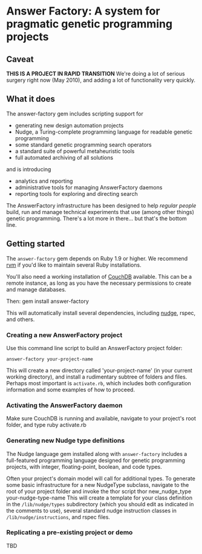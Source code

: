 # Answer Factory: A system for pragmatic genetic programming projects

## Caveat

**THIS IS A PROJECT IN RAPID TRANSITION**
We're doing a lot of serious surgery right now (May 2010), and adding a lot of functionality very quickly.

## What it does

The answer-factory gem includes scripting support for

* generating new design automation projects
* Nudge, a Turing-complete programming language for readable genetic programming
* some standard genetic programming search operators
* a standard suite of powerful metaheuristic tools
* full automated archiving of all solutions

and is introducing

* analytics and reporting
* administrative tools for managing AnswerFactory daemons
* reporting tools for exploring and directing search

The AnswerFactory infrastructure has been designed to help _regular people_ build, run and manage technical experiments that use (among other things) genetic programming. There's a lot more in there... but that's the bottom line.

## Getting started

The `answer-factory` gem depends on Ruby 1.9 or higher. We recommend [rvm](http://rvm.beginrescueend.com/) if you'd like to maintain several Ruby installations.

You'll also need a working installation of [CouchDB](http://couchdb.apache.org/) available. This can be a remote instance, as long as you have the necessary permissions to create and manage databases.

Then:
    gem install answer-factory
    
This will automatically install several dependencies, including [nudge](http://github.com/Vaguery/Nudge), rspec, and others.

### Creating a new AnswerFactory project

Use this command line script to build an AnswerFactory project folder:

    answer-factory your-project-name

This will create a new directory called 'your-project-name' (in your current working directory), and install a rudimentary subtree of folders and files. Perhaps most important is `activate.rb`, which includes both configuration information and some examples of how to proceed.




### Activating the AnswerFactory daemon

Make sure CouchDB is running and available, navigate to your project's root folder, and type
    ruby activate.rb

### Generating new Nudge type definitions

The Nudge language gem installed along with `answer-factory` includes a full-featured programming language designed for genetic programming projects, with integer, floating-point, boolean, and code types.

Often your project's domain model will call for additional types. To generate some basic infrastructure for a new NudgeType subclass, navigate to the root of your project folder and invoke the thor script
    thor new_nudge_type your-nudge-type-name
This will create a template for your class definition in the `/lib/nudge/types` subdirectory (which you should edit as indicated in the comments to use), several standard nudge instruction classes in `/lib/nudge/instructions`, and rspec files.

### Replicating a pre-existing project or demo

TBD


